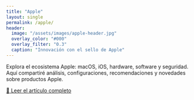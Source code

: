 ```yaml
---
title: "Apple"
layout: single
permalink: /apple/
header:
  image: "/assets/images/apple-header.jpg"
  overlay_color: "#000"
  overlay_filter: "0.3"
  caption: "Innovación con el sello de Apple"
---
```


Explora el ecosistema Apple: macOS, iOS, hardware, software y seguridad.  
Aquí compartiré análisis, configuraciones, recomendaciones y novedades sobre productos Apple.

<a href="https://miblog.pcsupportslp.com/2025-08-14-apple-vision-pro-review.md/" class="btn btn--primary">📝 Leer el artículo completo</a>

